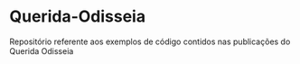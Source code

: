 # Querida-Odisseia
Repositório referente aos exemplos de código contidos nas publicações do Querida Odisseia
